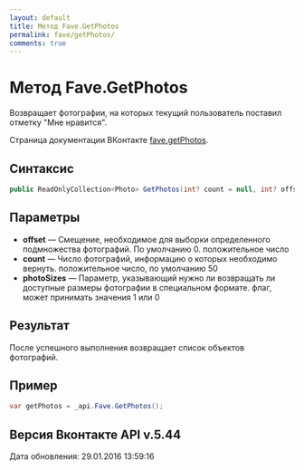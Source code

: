 ```yaml
---
layout: default
title: Метод Fave.GetPhotos
permalink: fave/getPhotos/
comments: true
---
```

# Метод Fave.GetPhotos
Возвращает фотографии, на которых текущий пользователь поставил отметку "Мне нравится".

Страница документации ВКонтакте [fave.getPhotos](https://vk.com/dev/fave.getPhotos).

## Синтаксис
``` csharp
public ReadOnlyCollection<Photo> GetPhotos(int? count = null, int? offset = null, bool? photoSizes = null)
```

## Параметры
+ **offset** — Смещение, необходимое для выборки определенного подмножества фотографий.
По умолчанию 0. положительное число
+ **count** — Число фотографий, информацию о которых необходимо вернуть. положительное число, по умолчанию 50
+ **photoSizes** — Параметр, указывающий нужно ли возвращать ли доступные размеры фотографии в специальном формате. флаг, может принимать значения 1 или 0

## Результат
После успешного выполнения возвращает список объектов фотографий.

## Пример
``` csharp
var getPhotos = _api.Fave.GetPhotos();
```

## Версия Вконтакте API v.5.44
Дата обновления: 29.01.2016 13:59:16
